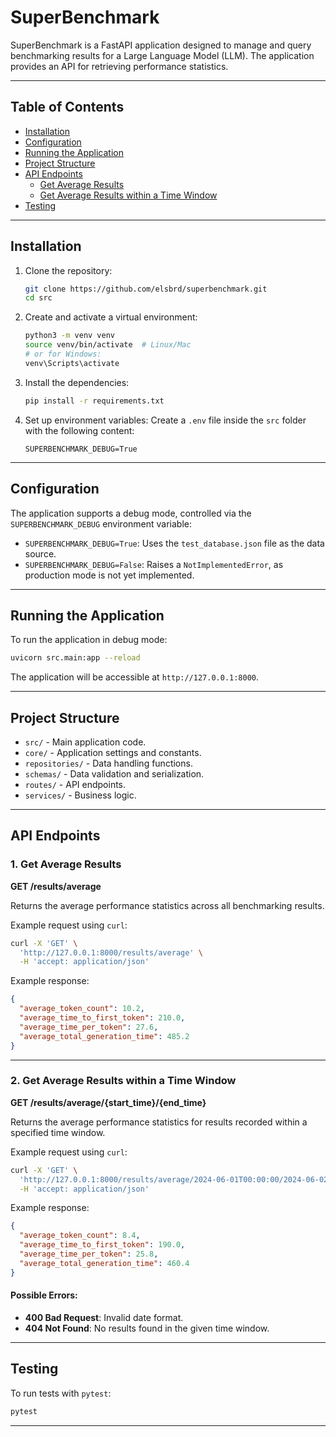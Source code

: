 # SuperBenchmark

SuperBenchmark is a FastAPI application designed to manage and query benchmarking results for a Large Language Model (LLM). The application provides an API for retrieving performance statistics.

---

## Table of Contents

- [Installation](#installation)
- [Configuration](#configuration)
- [Running the Application](#running-the-application)
- [Project Structure](#project-structure)
- [API Endpoints](#api-endpoints)
  - [Get Average Results](#1-get-average-results)
  - [Get Average Results within a Time Window](#2-get-average-results-within-a-time-window)
- [Testing](#testing)

---

## Installation

1. Clone the repository:
   ```bash
   git clone https://github.com/elsbrd/superbenchmark.git
   cd src
   ```

2. Create and activate a virtual environment:
   ```bash
   python3 -m venv venv
   source venv/bin/activate  # Linux/Mac
   # or for Windows:
   venv\Scripts\activate
   ```

3. Install the dependencies:
   ```bash
   pip install -r requirements.txt
   ```

4. Set up environment variables:
   Create a `.env` file inside the `src` folder with the following content:
   ```env
   SUPERBENCHMARK_DEBUG=True
   ```

---

## Configuration

The application supports a debug mode, controlled via the `SUPERBENCHMARK_DEBUG` environment variable:

- `SUPERBENCHMARK_DEBUG=True`: Uses the `test_database.json` file as the data source.
- `SUPERBENCHMARK_DEBUG=False`: Raises a `NotImplementedError`, as production mode is not yet implemented.

---

## Running the Application

To run the application in debug mode:

```bash
uvicorn src.main:app --reload
```

The application will be accessible at `http://127.0.0.1:8000`.

---

## Project Structure

- `src/` - Main application code.
- `core/` - Application settings and constants.
- `repositories/` - Data handling functions.
- `schemas/` - Data validation and serialization.
- `routes/` - API endpoints.
- `services/` - Business logic.

---

## API Endpoints

### 1. Get Average Results

**GET /results/average**

Returns the average performance statistics across all benchmarking results.

Example request using `curl`:

```bash
curl -X 'GET' \
  'http://127.0.0.1:8000/results/average' \
  -H 'accept: application/json'
```

Example response:

```json
{
  "average_token_count": 10.2,
  "average_time_to_first_token": 210.0,
  "average_time_per_token": 27.6,
  "average_total_generation_time": 485.2
}
```

---

### 2. Get Average Results within a Time Window

**GET /results/average/{start_time}/{end_time}**

Returns the average performance statistics for results recorded within a specified time window.

Example request using `curl`:

```bash
curl -X 'GET' \
  'http://127.0.0.1:8000/results/average/2024-06-01T00:00:00/2024-06-02T00:00:00' \
  -H 'accept: application/json'
```

Example response:

```json
{
  "average_token_count": 8.4,
  "average_time_to_first_token": 190.0,
  "average_time_per_token": 25.8,
  "average_total_generation_time": 460.4
}
```

#### Possible Errors:
- **400 Bad Request**: Invalid date format.
- **404 Not Found**: No results found in the given time window.

---

## Testing

To run tests with `pytest`:

```bash
pytest
```

---